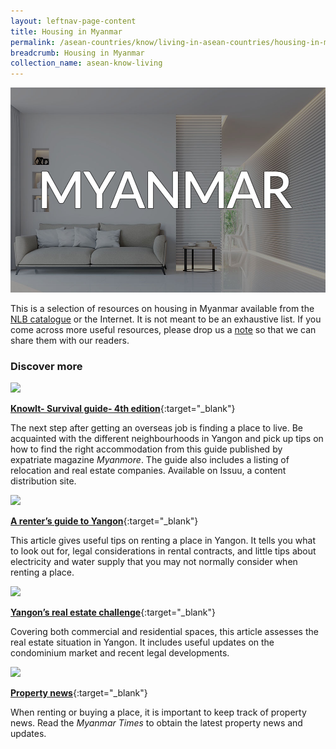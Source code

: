 ```yaml
---
layout: leftnav-page-content
title: Housing in Myanmar
permalink: /asean-countries/know/living-in-asean-countries/housing-in-myanmar/
breadcrumb: Housing in Myanmar
collection_name: asean-know-living
---
```


<img src="/images/asean-living/ASEAN-Myanmar-Housing.jpg" alt="Housing in Myanmar banner" style="width:800px;" />

This is a selection of resources on housing in Myanmar available from the [NLB catalogue](http://catalogue.nlb.gov.sg/) or the Internet.  It is not meant to be an exhaustive list. If you come across more useful resources, please drop us a [note](https://www.eyeonasia.gov.sg/contact-us/) so that we can share them with our readers.

### **Discover more**

<img src="/images/resources/Article 4.jpg" style="width:180px;" />

[**KnowIt- Survival guide- 4th edition**](https://issuu.com/myanmore/docs/know_it__4__jun-dec_2016__-_issuu__){:target="_blank"}

The next step after getting an overseas job is finding a place to live. Be acquainted with the different neighbourhoods in Yangon and pick up tips on how to find the right accommodation from this guide published by expatriate magazine *Myanmore*. The guide also includes a listing of relocation and real estate companies. Available on Issuu, a content distribution site.

<img src="/images/resources/Article 3.jpg" style="width:180px;" />

[**A renter’s guide to Yangon**](https://frontiermyanmar.net/en/a-renters-guide-to-yangon){:target="_blank"}

This article gives useful tips on renting a place in Yangon. It tells you what to look out for, legal considerations in rental contracts, and little tips about electricity and water supply that you may not normally consider when renting a place.

<img src="/images/resources/Article 2.jpg" style="width:180px;" />

[**Yangon’s real estate challenge**](https://www.bangkokpost.com/print/888416/){:target="_blank"}

Covering both commercial and residential spaces, this article assesses the real estate situation in Yangon. It includes useful updates on the condominium market and recent legal developments.

<img src="/images/resources/Article 1.jpg" style="width:180px;" />

[**Property news**](http://www.mmtimes.com/business/property-news.html){:target="_blank"}

When renting or buying a place, it is important to keep track of property news. Read the *Myanmar Times* to obtain the latest property news and updates.